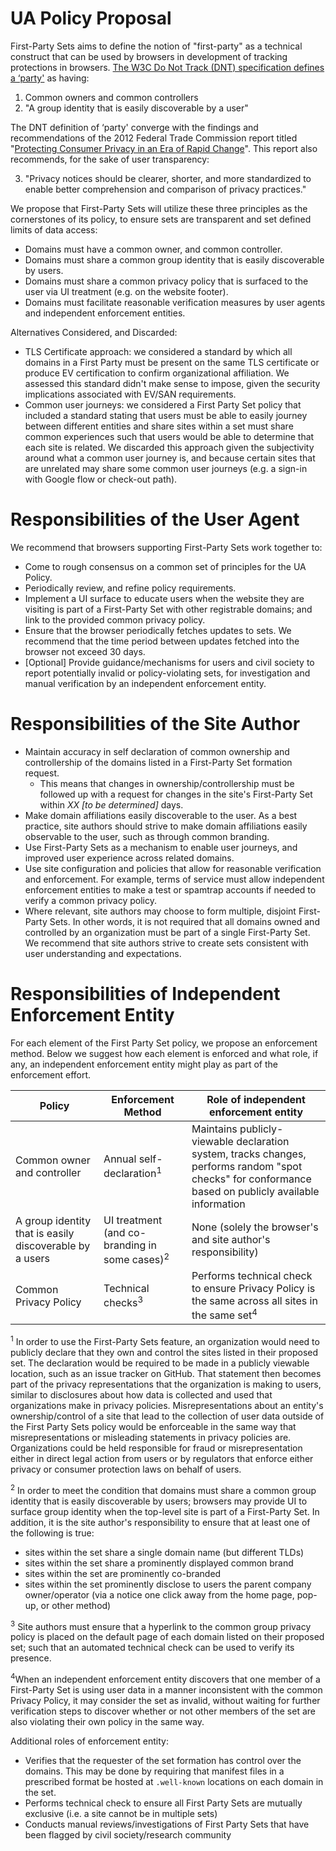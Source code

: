 # UA Policy Proposal

First-Party Sets aims to define the notion of "first-party" as a technical construct that can be used by browsers in development of tracking protections in browsers. [The W3C Do Not Track (DNT) specification defines a ‘party'](https://www.w3.org/TR/tracking-compliance/#party) as having:

1.   Common owners and common controllers
2.  "A group identity that is easily discoverable by a user"

The DNT definition of ‘party' converge with the findings and recommendations of the 2012 Federal Trade Commission report titled "[Protecting Consumer Privacy in an Era of Rapid Change](https://www.ftc.gov/sites/default/files/documents/reports/federal-trade-commission-report-protecting-consumer-privacy-era-rapid-change-recommendations/120326privacyreport.pdf)". This report also recommends, for the sake of user transparency:

3.  "Privacy notices should be clearer, shorter, and more standardized to enable better comprehension and comparison of privacy practices."

We propose that First-Party Sets will utilize these three principles as the cornerstones of its policy, to ensure sets are transparent and set defined limits of data access:

+   Domains must have a common owner, and common controller.
+   Domains must share a common group identity that is easily discoverable by users.
+   Domains must share a common privacy policy that is surfaced to the user via UI treatment (e.g. on the website footer).
+   Domains must facilitate reasonable verification measures by user agents and independent enforcement entities.

Alternatives Considered, and Discarded:

+   TLS Certificate approach: we considered a standard by which all domains in a First Party must be present on the same TLS certificate or produce EV certification to confirm organizational affiliation. We assessed this standard didn't make sense to impose, given the security implications associated with EV/SAN requirements. 
+   Common user journeys: we considered a First Party Set policy that included a standard stating that users must be able to easily journey between different entities and share sites within a set must share common experiences such that users would be able to determine that each site is related. We discarded this approach given the subjectivity around what a common user journey is, and because certain sites that are unrelated may share some common user journeys (e.g. a sign-in with Google flow or check-out path). 

# Responsibilities of the User Agent

We recommend that browsers supporting First-Party Sets work together to:

+   Come to rough consensus on a common set of principles for the UA Policy.
+   Periodically review, and refine policy requirements.
+   Implement a UI surface to educate users when the website they are visiting is part of a First-Party Set with other registrable domains; and link to the provided common privacy policy.
+   Ensure that the browser periodically fetches updates to sets. We recommend that the time period between updates fetched into the browser not exceed 30 days.
+   [Optional] Provide guidance/mechanisms for users and civil society to report potentially invalid or policy-violating sets, for investigation and manual verification by an independent enforcement entity.

# Responsibilities of the Site Author

+   Maintain accuracy in self declaration of common ownership and controllership of the domains listed in a First-Party Set formation request. 
    +   This means that changes in ownership/controllership must be followed up with a request for changes in the site's First-Party Set within _XX [to be determined]_ days.
+   Make domain affiliations easily discoverable to the user. As a best practice, site authors should strive to make domain affiliations easily observable to the user, such as through common branding.
+   Use First-Party Sets as a mechanism to enable user journeys, and improved user experience across related domains.
+   Use site configuration and policies that allow for reasonable verification and enforcement. For example, terms of service must allow independent enforcement entities to make a test or spamtrap accounts if needed to verify a common privacy policy.
+   Where relevant, site authors may choose to form multiple, disjoint First-Party Sets. In other words, it is not required that all domains owned and controlled by an organization must be part of a single First-Party Set. We recommend that site authors strive to create sets consistent with user understanding and expectations.

# Responsibilities of Independent Enforcement Entity

For each element of the First Party Set policy, we propose an enforcement method. Below we suggest how each element is enforced and what role, if any, an independent enforcement entity might play as part of the enforcement effort.

<table>
<thead>
<tr>
<th><strong>Policy </strong></th>
<th><strong>Enforcement Method </strong></th>
<th><strong>Role of independent enforcement entity </strong></th>
</tr>
</thead>
<tbody>
<tr>
<td>Common owner and controller</td>
<td>Annual self-declaration<sup>1</sup></td>
<td>Maintains publicly-viewable declaration system, tracks changes, performs random "spot checks" for conformance based on publicly available information </td>
</tr>
<tr>
<td>A group identity that is easily discoverable by a users </td>
<td>UI treatment (and co-branding in some cases)<sup>2</sup> </td>
<td>None (solely the browser's and site author's responsibility)</td>
</tr>
<tr>
<td>Common Privacy Policy </td>
<td>Technical checks<sup>3</sup> </td>
<td>Performs technical check to ensure Privacy Policy is the same across all sites in the same set<sup>4</sup></td>
</tr>
</tbody>
</table>

<sup>1</sup> In order to use the First-Party Sets feature, an organization would need to publicly declare that they own and control the sites listed in their proposed set. The declaration would be required to be made in a publicly viewable location, such as an issue tracker on GitHub. That statement then becomes part of the privacy representations that the organization is making to users, similar to disclosures about how data is collected and used that organizations make in privacy policies. Misrepresentations about an entity's ownership/control of a site that lead to the collection of user data outside of the First Party Sets policy would be enforceable in the same way that misrepresentations or misleading statements in privacy policies are. Organizations could be held responsible for fraud or misrepresentation either in direct legal action from users or by regulators that enforce either privacy or consumer protection laws on behalf of users.

<sup>2</sup> In order to meet the condition that domains must share a common group identity that is easily discoverable by users; browsers may provide UI to surface group identity when the top-level site is part of a First-Party Set. In addition, it is the site author's responsibility to ensure that at least one of the following is true: 

+   sites within the set share a single domain name (but different TLDs)
+   sites within the set share a prominently displayed common brand 
+   sites within the set are prominently co-branded 
+   sites within the set prominently disclose to users the parent company owner/operator (via a notice one click away from the home page, pop-up, or other method)

<sup>3</sup> Site authors must ensure that a hyperlink to the common group privacy policy is placed on the default page of each domain listed on their proposed set; such that an automated technical check can be used to verify its presence.

<sup>4</sup>When an independent enforcement entity discovers that one member of a First-Party Set is using user data in a manner inconsistent with the common Privacy Policy, it may consider the set as invalid, without waiting for further verification steps to discover whether or not other members of the set are also violating their own policy in the same way.

Additional roles of enforcement entity: 

+   Verifies that the requester of the set formation has control over the domains. This may be done by requiring that manifest files in a prescribed format be hosted at `.well-known` locations on each domain in the set.
+   Performs technical check to ensure all First Party Sets are mutually exclusive (i.e. a site cannot be in multiple sets) 
+   Conducts manual reviews/investigations of First Party Sets that have been flagged by civil society/research community 
